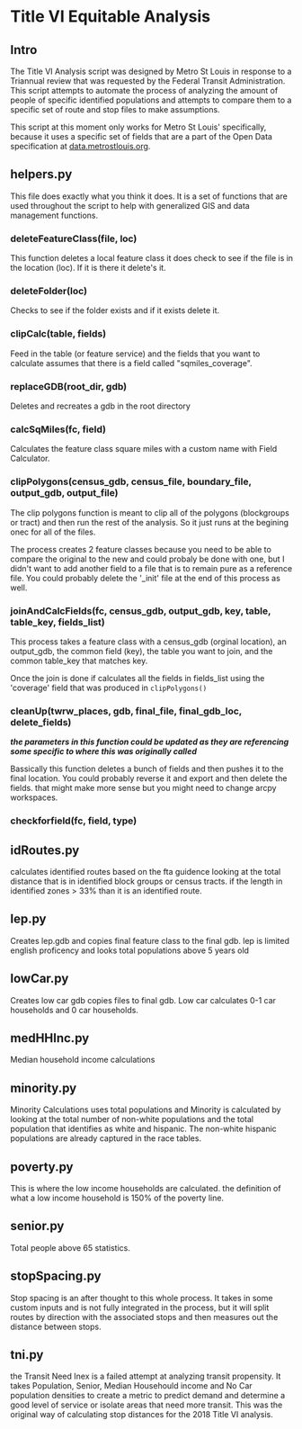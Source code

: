 # Title VI Equitable Analysis 
## Intro
The Title VI Analysis script was designed by Metro St Louis in response to a Triannual review that was requested by the Federal Transit Administration. This script attempts to automate the process of analyzing the amount of people of specific identified populations and attempts to compare them to a specific set of route and stop files to make assumptions. 

This script at this moment only works for Metro St Louis' specifically, because it uses a specific set of fields that are a part of the Open Data specification at [data.metrostlouis.org](https://data.metrostlouis.org/).

## helpers.py
This file does exactly what you think it does. It is a set of functions that are used throughout the script to help with generalized GIS and data management functions.
### deleteFeatureClass(file, loc)
This function deletes a local feature class it does check to see if the file is in the location (loc). If it is there it delete's it.

### deleteFolder(loc)
Checks to see if the folder exists and if it exists delete it.

### clipCalc(table, fields)
Feed in the table (or feature service) and the fields that you want to calculate assumes that there is a field called "sqmiles_coverage".


### replaceGDB(root_dir, gdb)
Deletes and recreates a gdb in the root directory


### calcSqMiles(fc, field)
Calculates the feature class square miles with a custom name with Field Calculator.


### clipPolygons(census_gdb, census_file, boundary_file, output_gdb, output_file)
The clip polygons function is meant to clip all of the polygons (blockgroups or tract) and then run the rest of the analysis. So it just runs at the begining onec for all of the files. 

The process creates 2 feature classes because you need to be able to compare the original to the new and could probaly be done with one, but I didn't want to add another field to a file that is to remain pure as a reference file. You could probably delete the '_init' file at the end of this process as well.

### joinAndCalcFields(fc, census_gdb, output_gdb, key, table, table_key, fields_list)
This process takes a feature class with a census_gdb (orginal location), an output_gdb, the common field (key), the table you want to join, and the common table_key that matches key. 

Once the join is done if calculates all the fields in fields_list using the 'coverage' field that was produced in `clipPolygons()`


### cleanUp(twrw_places, gdb, final_file, final_gdb_loc, delete_fields)
***the parameters in this function could be updated as they are referencing some specific to where this was originally called***

Bassically this function deletes a bunch of fields and then pushes it to the final location. You could probably reverse it and export and then delete the fields. that might make more sense but you might need to change arcpy workspaces.


### checkforfield(fc, field, type)



## idRoutes.py

calculates identified routes based on the fta guidence looking at the total distance that is in identified block groups or census tracts. if the length in identified zones > 33% than it is an identified route.

## lep.py

Creates lep.gdb and copies final feature class to the final gdb. 
lep is limited english proficency and looks total populations above 5 years old

## lowCar.py

Creates low car gdb copies files to final gdb.
Low car calculates 0-1 car households and 0 car households. 

## medHHInc.py

Median household income calculations

## minority.py

Minority Calculations uses total populations and Minority is calculated by looking at the total number of non-white populations and the total population that identifies as white and hispanic. The non-white hispanic populations are already captured in the race tables. 

## poverty.py
This is where the low income households are calculated. the definition of what a low income household is 150% of the poverty line. 


## senior.py
Total people above 65 statistics.

## stopSpacing.py

Stop spacing is an after thought to this whole process. It takes in some custom inputs and is not fully integrated in the process, but it will split routes by direction with the associated stops and then measures out the distance between stops. 

## tni.py

the Transit Need Inex is a failed attempt at analyzing transit propensity. It takes Population, Senior, Median Househould income and No Car population densities to create a metric to predict demand and determine a good level of service or isolate areas that need more transit. This was the original way of calculating stop distances for the 2018 Title VI analysis. 